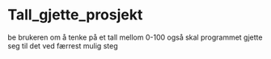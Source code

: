 # Tall_gjette_prosjekt
be brukeren om å tenke på et tall mellom 0-100 også skal programmet gjette seg til det ved færrest mulig steg
